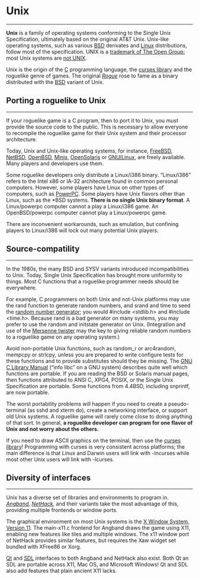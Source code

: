 # Unix

---

**Unix** is a family of operating systems conforming to the Single Unix Specification, ultimately based on the original AT&T Unix. Unix-like operating systems, such as various [BSD](bsd.md) derivates and [Linux](linux.md) distributions, follow most of the specification. UNIX is a [trademark of The Open Group](http://www.unix.org/trademark.html); most Unix systems are [not UNIX](http://www.netbsd.org/Misc/call-it-a-duck.html).

Unix is the origin of the [C](c.md) programming language, the [curses library](curses_library.md) and the roguelike genre of games. The original [_Rogue_](rogue.md) rose to fame as a binary distributed with the [BSD](bsd.md) variant of Unix.

## Porting a roguelike to Unix

---

If your roguelike game is a C program, then to port it to Unix, you must provide the source code to the public. This is necessary to allow everyone to recompile the roguelike game for their Unix system and their processor architecture.

Today, Unix and Unix-like operating systems, for instance, [FreeBSD](http://www.freebsd.org/), [NetBSD](http://www.netbsd.org/), [OpenBSD](http://www.openbsd.org/), [Minix](http://www.minix3.org/), [OpenSolaris](http://www.opensolaris.org/) or [GNU/Linux](http://www.gnu.org/), are freely available. Many players and developers use them.

Some roguelike developers only distribute a Linux/i386 binary. “Linux/i386” refers to the Intel x86 or IA-32 architecture found in common personal computers. However, some players have Linux on other types of computers, such as [PowerPC](http://www.penguinppc.org/). Some players have Unix flavors other than Linux, such as the \*BSD systems. **There is no single Unix binary format**. A Linux/powerpc computer cannot a play a Linux/i386 game. An OpenBSD/powerpc computer cannot play a Linux/powerpc game.

There are inconvenient workarounds, such as emulation, but confining players to Linux/i386 will lock out many potential Unix players.

## Source-compatility

---

In the 1980s, the many BSD and SYSV variants introduced incompatibilities to Unix. Today, Single Unix Specification has brought more uniformity to things. Most C functions that a roguelike programmer needs should be everywhere.

For example, C programmers on both Unix and not-Unix platforms may use the rand function to generate random numbers, and srand and time to seed the [random number generator](random_number_generator.md); you would #include <stdlib.h> and #include <time.h>. Because rand is a bad generator on many systems, you may prefer to use the random and initstate generator on Unix. (Integration and use of the [Mersenne twister](mersenne_twister.md) may the key to giving reliable random numbers to a roguelike game on any operating system.)

Avoid non-portable Unix functions, such as random_r or arc4random, mempcpy or strlcpy, unless you are prepared to write configure tests for these functions and to provide substitutes should they be missing. The [GNU C Library Manual](http://www.gnu.org/software/libc/manual/) (“info libc” on a GNU system) describes quite well which functions are portable. If you are reading the BSD or Solaris manual pages, then functions attributed to ANSI C, XPG4, POSIX, or the Single Unix Specification are portable. Some functions from 4.4BSD, including snprintf, are now portable.

The worst portability problems will happen if you need to create a pseudo-terminal (as sshd and xterm do), create a networking interface, or support old Unix systems. A roguelike game will rarely come close to doing anything of that sort. In general, **a roguelike developer can program for one flavor of Unix and not worry about the others.**

If you need to draw ASCII graphics on the terminal, then use the [curses library](curses_library.md)! Programming with curses is very consistent across platforms; the main difference is that Linux and Darwin users will link with -lncurses while most other Unix users will link with -lcurses.

## Diversity of interfaces

---

Unix has a diverse set of libraries and environments to program in. [_Angband_](angband.md), [_NetHack_](nethack.md), and their variants take the most advantage of this, providing multiple frontends or window ports.

The graphical environment on most Unix systems is the [X Window System, Version 11](http://www.x.org/). The main-x11.c frontend for Angband draws the game using X11, enabling new features like tiles and multiple windows. The x11 window port of NetHack provides similar features, but requires the Xaw widget set bundled with XFree86 or Xorg.

[Qt](qt.md) and [SDL](sdl.md) interfaces to both Angband and NetHack also exist. Both Qt an SDL are portable across X11, Mac OS, and Microsoft Windows! Qt and SDL also add features that plain ancient X11 lacks.
